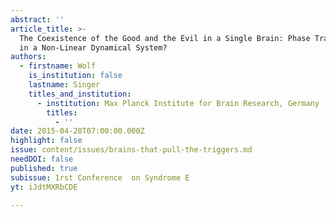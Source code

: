 ```yaml
---
abstract: ''
article_title: >-
  The Coexistence of the Good and the Evil in a Single Brain: Phase Transitions
  in a Non-Linear Dynamical System?
authors:
  - firstname: Wolf
    is_institution: false
    lastname: Singer
    titles_and_institution:
      - institution: Max Planck Institute for Brain Research, Germany
        titles:
          - ''
date: 2015-04-28T07:00:00.000Z
highlight: false
issue: content/issues/brains-that-pull-the-triggers.md
needDOI: false
published: true
subissue: 1rst Conference  on Syndrome E
yt: iJdtMXRbCDE

---
```

